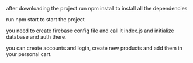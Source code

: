 after downloading the project run npm install to install all the dependencies

run npm start to start the project

you need to create firebase config file and call it index.js and initialize database and auth there.

you can create accounts and login, create new products and add them in your personal cart.
